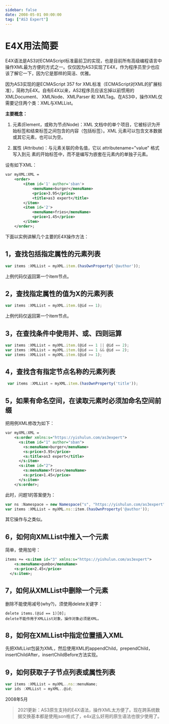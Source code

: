 ```yaml
---
sidebar: false
date: 2008-05-01 00:00:00
tag: ["AS3 Expert"]
---
```

# E4X用法简要

E4X语法是AS3对ECMAScript标准最前卫的实现，也是目前所有高级编程语言中操作XML最为方便的方式之一。仅仅因为AS3实现了E4X，作为程序员至少也应该了解它一下，因为它是那样的简洁、优雅。

因为AS3实现的是ECMAScript 357 for XML标准（ECMAScript对XML的扩展标准），简称为E4X。自有E4X以来，AS2程序员应该忘掉以前惯用的XMLDocument、 XMLNode、XMLParser 和 XMLTag。在AS3中，操作XML仅需要记住两个类：XML与XMLList。

**主要概念：**

1) 元素(Element，或称为节点Node)：XML 文档中的单个项目，它被标识为开始标签和结束标签之间包含的内容（包括标签）。XML 元素可以包含文本数据或其它元素，也可以为空。

2) 属性 (Attribute)：与元素关联的命名值，它以 attributename="value" 格式写入到元
素的开始标签中，而不是编写为嵌套在元素内的单独子元素。

设有如下XML：
```xml
var myXML:XML =
    <order>
        <item id='1' author='sban'>
            <menuName>burger</menuName>
            <price>3.95</price>                            
            <title>as3 expert</title>
        </item>
        <item id='2'>
            <menuName>fries</menuName>
            <price>1.45</price>
        </item>
    </order>;
```

下面以实例讲解几个主要的E4X操作方法：

## 1，查找包括指定属性的元素列表

```js
var items :XMLList = myXML.item.(hasOwnProperty('@author'));
```

上例代码仅返回第一个item节点。

## 2，查找指定属性的值为X的元素列表

```js
var items :XMLList = myXML.item.(@id == 1);
```

上例代码仅返回第一个item节点。

## 3，在查找条件中使用并、或、四则运算

```js
var items :XMLList = myXML.item.(@id == 1 || @id == 2);
var items :XMLList = myXML.item.(@id == 1 && @id == 2);
var items :XMLList = myXML.item.(@id >= 1);
```

## 4，查找含有指定节点名称的元素列表

```js
 var items :XMLList = myXML.item.(hasOwnProperty('title'));
```

## 5，如果有命名空间，在读取元素时必须加命名空间前缀

把用例XML修改为如下：

```xml
var myXML:XML =
    <s:order xmlns:s="https://yishulun.com/as3expert">
      <s:item id="1" author="sban">
        <s:menuName>burger</menuName>
        <s:price>3.95</price>
        <s:title>as3 expert</title>
      </s:item>
      <s:item id="2">
        <s:menuName>fries</menuName>
        <s:price>1.45</price>
      </s:item>
    </s:order>;
```

此时，问题1的答案便为：

```js
var ns :Namespace = new Namespace("s", "https://yishulun.com/as3expert");
var items :XMLList = myXML.ns::item.(hasOwnProperty('@author'));
```

其它操作与之类似。

## 6，如何向XMLList中推入一个元素

简单，使用加号：

```xml
items += <s:item id="3" xmlns:s="https://yishulun.com/as3expert">
    <s:menuName>gumbo</menuName>
    <s:price>2.45</price>
  </s:item>;
```

## 7，如何从XMLList中删除一个元素

删除不能使用减号(why?)，须使用delete关键字：

```
delete items.(@id == 1)[0];
delete不能作用于XMLList对象，操作对象必须是XML。
```

## 8，如何在XMLList中指定位置插入XML

先把XMLList包装为XML，然后使用XML的appendChild，prependChild，insertChildAfter，insertChildBefore方法实现。

## 9，如何获取子子节点列表或属性列表

```js
var items :XMLList = myXML..ns::menuName;
var ids :XMLList = myXML..@id;
```

2008年5月

> 2021更新：AS3原生支持的E4X语法，操作XML太方便了。现在跨系统数据交换基本都是使用json格式了，e4x这么好用的原生语法也很少使用了。